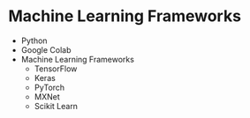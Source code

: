 # Machine Learning Frameworks

- Python
- Google Colab
- Machine Learning Frameworks
  - TensorFlow
  - Keras
  - PyTorch
  - MXNet
  - Scikit Learn
